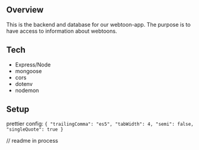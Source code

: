 ## Overview

This is the backend and database for our webtoon-app. The purpose is to have access to information about webtoons.

## Tech

-   Express/Node
-   mongoose
-   cors
-   dotenv
-   nodemon

## Setup

prettier config:
`{
  "trailingComma": "es5",
  "tabWidth": 4,
  "semi": false,
  "singleQuote": true
}`

// readme in process
